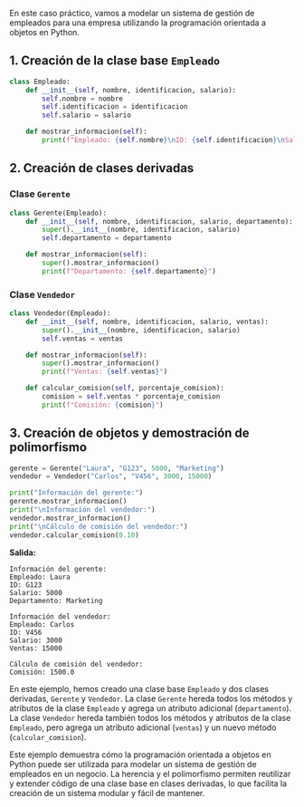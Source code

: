 En este caso práctico, vamos a modelar un sistema de gestión de empleados para una empresa utilizando la programación orientada a objetos en Python.

## 1. Creación de la clase base `Empleado`

```python
class Empleado:
    def __init__(self, nombre, identificacion, salario):
        self.nombre = nombre
        self.identificacion = identificacion
        self.salario = salario

    def mostrar_informacion(self):
        print(f"Empleado: {self.nombre}\nID: {self.identificacion}\nSalario: {self.salario}")
```

## 2. Creación de clases derivadas

### Clase `Gerente`

```python
class Gerente(Empleado):
    def __init__(self, nombre, identificacion, salario, departamento):
        super().__init__(nombre, identificacion, salario)
        self.departamento = departamento

    def mostrar_informacion(self):
        super().mostrar_informacion()
        print(f"Departamento: {self.departamento}")
```

### Clase `Vendedor`

```python
class Vendedor(Empleado):
    def __init__(self, nombre, identificacion, salario, ventas):
        super().__init__(nombre, identificacion, salario)
        self.ventas = ventas

    def mostrar_informacion(self):
        super().mostrar_informacion()
        print(f"Ventas: {self.ventas}")

    def calcular_comision(self, porcentaje_comision):
        comision = self.ventas * porcentaje_comision
        print(f"Comisión: {comision}")
```

## 3. Creación de objetos y demostración de polimorfismo

```python
gerente = Gerente("Laura", "G123", 5000, "Marketing")
vendedor = Vendedor("Carlos", "V456", 3000, 15000)

print("Información del gerente:")
gerente.mostrar_informacion()
print("\nInformación del vendedor:")
vendedor.mostrar_informacion()
print("\nCálculo de comisión del vendedor:")
vendedor.calcular_comision(0.10)
```

**Salida:**

```
Información del gerente:
Empleado: Laura
ID: G123
Salario: 5000
Departamento: Marketing

Información del vendedor:
Empleado: Carlos
ID: V456
Salario: 3000
Ventas: 15000

Cálculo de comisión del vendedor:
Comisión: 1500.0
```

En este ejemplo, hemos creado una clase base `Empleado` y dos clases derivadas, `Gerente` y `Vendedor`. La clase `Gerente` hereda todos los métodos y atributos de la clase `Empleado` y agrega un atributo adicional (`departamento`). La clase `Vendedor` hereda también todos los métodos y atributos de la clase `Empleado`, pero agrega un atributo adicional (`ventas`) y un nuevo método (`calcular_comision`).

Este ejemplo demuestra cómo la programación orientada a objetos en Python puede ser utilizada para modelar un sistema de gestión de empleados en un negocio. La herencia y el polimorfismo permiten reutilizar y extender código de una clase base en clases derivadas, lo que facilita la creación de un sistema modular y fácil de mantener.
